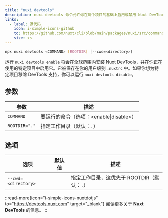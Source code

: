 ```yaml
---
title: "nuxi devtools"
description: nuxi devtools 命令允许你在每个项目的基础上启用或禁用 Nuxt DevTools。
links:
  - label: 源代码
    icon: i-simple-icons-github
    to: https://github.com/nuxt/cli/blob/main/packages/nuxi/src/commands/devtools.ts
    size: xs
---
```


<!--devtools-cmd-->
```bash [Terminal]
npx nuxi devtools <COMMAND> [ROOTDIR] [--cwd=<directory>]
```
<!--/devtools-cmd-->

运行 `nuxi devtools enable` 将会在全球范围内安装 Nuxt DevTools，并在你正在使用的特定项目中启用它。它被保存在你的用户级别 `.nuxtrc` 中。如果你想为特定项目移除 DevTools 支持，你可以运行 `nuxi devtools disable`。

## 参数

<!--devtools-args-->
参数 | 描述
--- | ---
`COMMAND` | 要运行的命令（选项：<enable\|disable>）
`ROOTDIR="."` | 指定工作目录（默认：`.`）
<!--/devtools-args-->

## 选项

<!--devtools-opts-->
选项 | 默认值 | 描述
--- | --- | ---
`--cwd=<directory>` |  | 指定工作目录，这优先于 ROOTDIR（默认：`.`）
<!--/devtools-opts-->

::read-more{icon="i-simple-icons-nuxtdotjs" to="https://devtools.nuxt.com" target="_blank"}
阅读更多关于 **Nuxt DevTools** 的信息。
::
